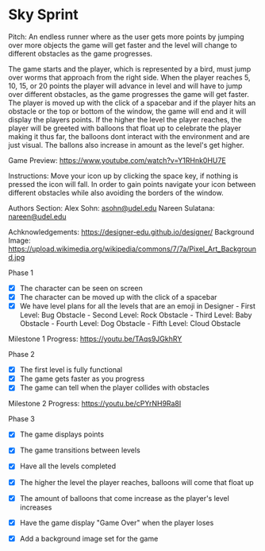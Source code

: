 # Sky Sprint

Pitch:
An endless runner where as the user gets more points by jumping over more objects
the game will get faster and the level will change to different obstacles as the game
progresses.

The game starts and the player, which is represented by a bird, must jump over worms that approach from the right side. 
When the player reaches 5, 10, 15, or 20 points the player will advance in level and will have to jump over different obstacles, as the game progresses the game will get faster. The player is moved up with the click of a spacebar and if the player
hits an obstacle or the top or bottom of the window, the game will end and it will display the players points. 
If the higher the level the player reaches, the player will be greeted with balloons that float up
to celebrate the player making it thus far, the balloons dont interact with the environment and 
are just visual. The ballons also increase in amount as the level's get higher. 

Game Preview: https://www.youtube.com/watch?v=Y1RHnk0HU7E


Instructions:
Move your icon up by clicking the space key, if nothing is pressed the icon will fall. 
In order to gain points navigate your icon between different obstacles while also avoiding the borders
of the window. 

Authors Section:
Alex Sohn: asohn@udel.edu
Nareen Sulatana: nareen@udel.edu

Achknowledgements:
https://designer-edu.github.io/designer/
Background Image: https://upload.wikimedia.org/wikipedia/commons/7/7a/Pixel_Art_Background.jpg


Phase 1
- [x] The character can be seen on screen
- [x] The character can be moved up with the click of a spacebar
- [x] We have level plans for all the levels that are an emoji in Designer
      - First Level: Bug Obstacle
      - Second Level: Rock Obstacle
      - Third Level: Baby Obstacle
      - Fourth Level: Dog Obstacle
      - Fifth Level: Cloud Obstacle

Milestone 1 Progress: https://youtu.be/TAqs9JGkhRY

Phase 2
- [x] The first level is fully functional
- [x] The game gets faster as you progress
- [x] The game can tell when the player collides with obstacles

Milestone 2 Progress: https://youtu.be/cPYrNH9Ra8I

Phase 3
- [x] The game displays points
- [x] The game transitions between levels
- [x] Have all the levels completed
- [x] The higher the level the player reaches, balloons will come that float up
- [x] The amount of balloons that come increase as the player's level increases
- [x] Have the game display "Game Over" when the player loses
- [x] Add a background image set for the game

